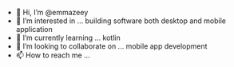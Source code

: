 - 👋 Hi, I’m @emmazeey
- 👀 I’m interested in ... building software both desktop and mobile application
- 🌱 I’m currently learning ... kotlin
- 💞️ I’m looking to collaborate on ... mobile app development
- 📫 How to reach me ...

<!---
emmazeey/emmazeey is a ✨ special ✨ repository because its `README.md` (this file) appears on your GitHub profile.
You can click the Preview link to take a look at your changes.
--->

